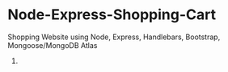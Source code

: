# Node-Express-Shopping-Cart

Shopping Website using Node, Express, Handlebars, Bootstrap, Mongoose/MongoDB Atlas

1.

